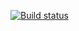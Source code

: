 [![Build status](https://ci.appveyor.com/api/projects/status/ioo3le811ahxyelf?svg=true)](https://ci.appveyor.com/project/Irina-Khaustova/homework-classes-prototype-2)
